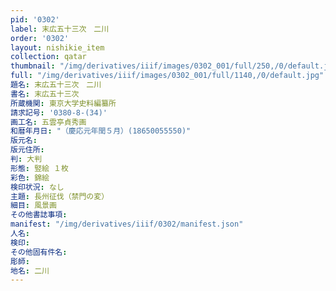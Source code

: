 ```yaml
---
pid: '0302'
label: 末広五十三次　二川
order: '0302'
layout: nishikie_item
collection: qatar
thumbnail: "/img/derivatives/iiif/images/0302_001/full/250,/0/default.jpg"
full: "/img/derivatives/iiif/images/0302_001/full/1140,/0/default.jpg"
題名: 末広五十三次　二川
書名: 末広五十三次
所蔵機関: 東京大学史料編纂所
請求記号: '0380-8-(34)'
画工名: 五雲亭貞秀画
和暦年月日: "（慶応元年閏５月）(18650055550)"
版元名: 
版元住所: 
判: 大判
形態: 竪絵 １枚
彩色: 錦絵
検印状況: なし
主題: 長州征伐（禁門の変）
細目: 風景画
その他書誌事項: 
manifest: "/img/derivatives/iiif/0302/manifest.json"
人名: 
検印: 
その他固有件名: 
彫師: 
地名: 二川
---
```

